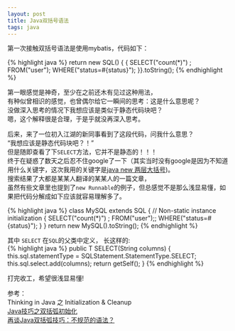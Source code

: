 ```yaml
---
layout: post
title: Java双括号语法
tags: java
---
```


第一次接触双括号语法是使用mybatis，代码如下：

{% highlight java %}
return new SQL() { {
    SELECT("count(*)") ;
    FROM("user");
    WHERE("status=#{status}");
}}.toString();
{% endhighlight %}

第一眼感觉是神奇，至少在之前还木有见过这种用法，  
有种似曾相识的感觉，也曾偶尔给它一瞬间的思考：这是什么意思呢？   
没做深入思考的情况下我想应该是类似于静态代码块吧？  
嗯，这个解释很是合理，于是乎就没再深入思考。

后来，来了一位初入江湖的新同事看到了这段代码，问我什么意思？  
“我想应该是静态代码块吧？！”  
但是随即查看了下`SELECT`方法，它并不是静态的！！！  
终于在疑惑了数天之后忍不住google了一下（其实当时没有google是因为不知道用什么关键字，这次我用的关键字是[java new 两层大括号])。  
搜索结果了大都是某某人翻译的某某人的一篇文章，  
虽然有些文章里也提到了`new Runnable`的例子，但总感觉不是那么浅显易懂，如果把代码分解成如下应该就容易理解多了。

{% highlight java %}
class MySQL extends SQL {
    // Non-static instance initialization
    {
        SELECT("count(*)") ;
        FROM("user");;
        WHERE("status=#{status}");
    }
}
return new MySQL().toString();
{% endhighlight %}

其中 `SELECT` 在`SQL`的父类中定义， 长这样的:  
{% highlight java %}
public T SELECT(String columns) {
    this.sql.statementType = SQLStatement.StatementType.SELECT;
    this.sql.select.add(columns);
    return getSelf();
}
{% endhighlight %}


打完收工，希望很浅显易懂!

参考：  
Thinking in Java 之 Initialization & Cleanup  
[Java技巧之双括弧初始化](http://www.iteye.com/topic/418542)  
[再谈Java双括弧技巧：不规范的语法？](http://developer.51cto.com/art/200908/143644.htm)  

[java new 两层大括号]:(https://www.google.com/search?newwindow=1&safe=off&q=java%20new%20%E4%B8%A4%E5%B1%82%E5%A4%A7%E6%8B%AC%E5%8F%B7&oq=java%20new%20%E4%B8%A4%E5%B1%82%E5%A4%A7%E6%8B%AC%E5%8F%B7&gs_l=serp.12...0.0.0.352130.0.0.0.0.0.0.0.0..0.0....0...1c..51.serp..0.0.0.KXvsxL6S9qs)
